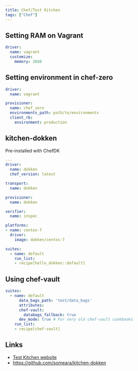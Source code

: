 ```yaml
---
title: Chef/Test Kitchen
tags: ["Chef"]
---
```


## Setting RAM on Vagrant

```yaml
driver:
  name: vagrant
  customize:
    memory: 2048
```

## Setting environment in chef-zero

```yaml
driver:
  name: vagrant

provisioner:
  name: chef_zero
  environments_path: path/to/environments
  client_rb:
    environment: production
```

## kitchen-dokken

Pre-installed with ChefDK

```yaml
---
driver:
  name: dokken
  chef_version: latest

transport:
  name: dokken

provisioner:
  name: dokken

verifier:
  name: inspec

platforms:
- name: centos-7
  driver:
    image: dokken/centos-7

suites:
  - name: default
    run_list:
    - recipe[hello_dokken::default]
```

## Using chef-vault
```yaml
suites:
  - name: default
      data_bags_path: 'test/data_bags'
      attributes:
      chef-vault:
        databags_fallback: true
      dev_mode: true # For very old chef-vault cookbooks
    run_list:
    - recipe[chef-vault]
```

## Links

* [Test Kitchen website](https://kitchen.ci)
* <https://github.com/someara/kitchen-dokken>


